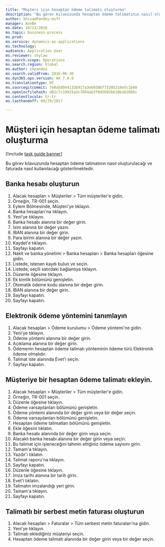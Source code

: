 ```yaml
--- 
title: "Müşteri için hesaptan ödeme talimatı oluşturma"
description: "Bu görev kılavuzunda hesaptan ödeme talimatının nasıl oluşturulacağı ve faturada nasıl kullanılacağı gösterilmektedir."
author: ShivamPandey-msft
manager: AnnBe
ms.date: 10/23/2016
ms.topic: business-process
ms.prod: 
ms.service: dynamics-ax-applications
ms.technology: 
audience: Application User
ms.reviewer: shylaw
ms.search.scope: Operations
ms.search.region: Global
ms.author: shpandey
ms.search.validFrom: 2016-06-30
ms.dyn365.ops.version: AX 7.0.0
ms.translationtype: HT
ms.sourcegitcommit: 7e0a5d044133b917a3eb9386773205218e5c1b40
ms.openlocfilehash: d01c7c19925a3c7064ab3f845b92b610b162066c
ms.contentlocale: tr-tr
ms.lasthandoff: 09/29/2017

---
```

# <a name="create-a-direct-debit-mandate-for-a-customer"></a>Müşteri için hesaptan ödeme talimatı oluşturma

[!include [task guide banner](../../includes/task-guide-banner.md)]

Bu görev kılavuzunda hesaptan ödeme talimatının nasıl oluşturulacağı ve faturada nasıl kullanılacağı gösterilmektedir.


## <a name="create-a-bank-account"></a>Banka hesabı oluşturun
1. Alacak hesapları > Müşteriler > Tüm müşteriler'e gidin.
2. Örneğin, TR-001 seçin.
3. Eylem Bölmesinde, Müşteri'ye tıklayın.
4. Banka hesapları'na tıklayın.
5. Yeni'ye tıklayın.
6. Banka hesabı alanına bir değer girin.
7. İsim alanına bir değer yazın.
8. IBAN alanına bir değer girin.
9. Para birimi alanına bir değer yazın.
10. Kaydet'e tıklayın.
11. Sayfayı kapatın.
12. Nakit ve banka yönetimi > Banka hesapları > Banka hesapları öğesine gidin.
13. Listede, istenen kaydı bulun ve seçin.
14. Listede, seçili satırdaki bağlantıya tıklayın.
15. Düzenle öğesine tıklayın.
16. Ek kimlik bölümünü genişletin.
17. Otomatik ödeme kodu alanına bir değer girin.
18. IBAN alanına bir değer girin.
19. Sayfayı kapatın.
20. Sayfayı kapatın.

## <a name="define-the-electronic-payment-method"></a>Elektronik ödeme yöntemini tanımlayın
1. Alacak hesapları > Ödeme kurulumu > Ödeme yöntemi'ne gidin.
2. Yeni'ye tıklayın.
3. Ödeme yöntemi alanına bir değer girin.
4. Açıklama alanına bir değer girin.
5. Ödemenin hesaptan ödeme talimatı yönteminin ödeme türü Elektronik ödeme olmalıdır.
6. Talimat iste alanında Evet'i seçin.
7. Sayfayı kapatın.

## <a name="add-a-direct-debit-mandate-to-a-customer"></a>Müşteriye bir hesaptan ödeme talimatı ekleyin.
1. Alacak hesapları > Müşteriler > Tüm müşteriler'e gidin.
2. Örneğin, TR-001 seçin.
3. Düzenle öğesine tıklayın.
4. Ödeme varsayılanları bölümünü genişletin.
5. Ödeme yöntemi alanında bir değer girin veya bir değer seçin.
6. Ödeme varsayılanları bölümünü genişletin.
7. Hesaptan ödeme talimatları bölümünü genişletin.
8. Ekle öğesini tıklatın.
9. Banka hesabı alanında bir değer girin veya seçin.
10. Alacaklı banka hesabı alanına bir değer girin veya seçin.
11. Bu talimat için işleneceğini tahmin ettiğiniz ödeme sayısını girin.
12. Tamam'a tıklayın.
13. Yazdır'ı tıklatın.
14. Talimat raporu'na tıklayın.
15. Sayfayı kapatın.
16. Düzenle öğesine tıklayın.
17. İmza tarihi alanına bir tarih girin.
18. Evet'i tıklatın.
19. Talimatın imzalandığı yeri girin.
20. Tamam'a tıklayın.
21. Sayfayı kapatın.

## <a name="create-a-free-text-invoice-with-mandate"></a>Talimatlı bir serbest metin faturası oluşturun
1. Alacak hesapları > Faturalar > Tüm serbest metin faturaları'na gidin.
2. Yeni'ye tıklayın.
3. Talimatı eklediğiniz müşteriyi seçin.
4. Hesaptan ödeme talimatı alanında bir değer girin veya bir değer seçin.


